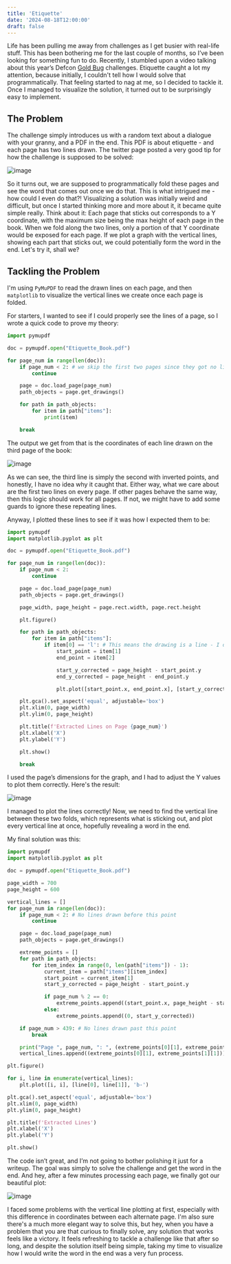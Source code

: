 ```yaml
---
title: 'Etiquette'
date: '2024-08-18T12:00:00'
draft: false
---
```


Life has been pulling me away from challenges as I get busier with real-life stuff. This has been bothering me for the last couple of months, so I’ve been looking for something fun to do. Recently, I stumbled upon a video talking about this year’s Defcon [Gold Bug](https://bbs.goldbug.cryptovillage.org/puzzles.html) challenges. Etiquette caught a lot my attention, because initially, I couldn't tell how I would solve that programmatically. That feeling started to nag at me, so I decided to tackle it. Once I managed to visualize the solution, it turned out to be surprisingly easy to implement.

## The Problem
The challenge simply introduces us with a random text about a dialogue with your granny, and a PDF in the end. This PDF is about etiquette - and each page has two lines drawn. The twitter page posted a very good tip for how the challenge is supposed to be solved:

![image](https://github.com/user-attachments/assets/aaea8e29-3777-4022-b289-be90c417af02)

So it turns out, we are supposed to programmatically fold these pages and see the word that comes out once we do that. This is what intrigued me - how could I even do that?! Visualizing a solution was initially weird and difficult, but once I started thinking more and more about it, it became quite simple really.
Think about it: Each page that sticks out corresponds to a Y coordinate, with the maximum size being the max height of each page in the book. When we fold along the two lines, only a portion of that Y coordinate would be exposed for each page. If we plot a graph with the vertical lines, showing each part that sticks out, we could potentially form the word in the end. Let's try it, shall we?

## Tackling the Problem
I'm using `PyMuPDF` to read the drawn lines on each page, and then `matplotlib` to visualize the vertical lines we create once each page is folded.

For starters, I wanted to see if I could properly see the lines of a page, so I wrote a quick code to prove my theory:
```python
import pymupdf

doc = pymupdf.open("Etiquette_Book.pdf")

for page_num in range(len(doc)):
	if page_num < 2: # we skip the first two pages since they got no lines drawn
		continue

	page = doc.load_page(page_num)
	path_objects = page.get_drawings()

	for path in path_objects:
		for item in path["items"]:
			print(item)

	break
```
The output we get from that is the coordinates of each line drawn on the third page of the book:

![image](https://github.com/user-attachments/assets/6372410d-3e77-4927-9785-d8cb806be7ba)

As we can see, the third line is simply the second with inverted points, and honestly, I have no idea why it caught that. Either way, what we care about are the first two lines on every page. If other pages behave the same way, then this logic should work for all pages. If not, we might have to add some guards to ignore these repeating lines.

Anyway, I plotted these lines to see if it was how I expected them to be:
```py
import pymupdf
import matplotlib.pyplot as plt

doc = pymupdf.open("Etiquette_Book.pdf")

for page_num in range(len(doc)):
	if page_num < 2:
		continue

	page = doc.load_page(page_num)
	path_objects = page.get_drawings()

	page_width, page_height = page.rect.width, page.rect.height

	plt.figure()

	for path in path_objects:
		for item in path["items"]:
			if item[0] == 'l': # This means the drawing is a line - I don't think we will have any trouble without that, but anyway
				start_point = item[1]
				end_point = item[2]

				start_y_corrected = page_height - start_point.y
				end_y_corrected = page_height - end_point.y

				plt.plot([start_point.x, end_point.x], [start_y_corrected, end_y_corrected], 'r-')

	plt.gca().set_aspect('equal', adjustable='box')
	plt.xlim(0, page_width)
	plt.ylim(0, page_height)

	plt.title(f'Extracted Lines on Page {page_num}')
	plt.xlabel('X')
	plt.ylabel('Y')

	plt.show()

	break
```
I used the page’s dimensions for the graph, and I had to adjust the Y values to plot them correctly. Here's the result:

![image](https://github.com/user-attachments/assets/9baaf3ca-0d3f-4e7d-b5a8-9751cef49024)

I managed to plot the lines correctly! Now, we need to find the vertical line between these two folds, which represents what is sticking out, and plot every vertical line at once, hopefully revealing a word in the end.

My final solution was this:
```py
import pymupdf
import matplotlib.pyplot as plt

doc = pymupdf.open("Etiquette_Book.pdf")

page_width = 700
page_height = 600

vertical_lines = []
for page_num in range(len(doc)):
	if page_num < 2: # No lines drawn before this point
		continue

	page = doc.load_page(page_num)
	path_objects = page.get_drawings()

	extreme_points = []
	for path in path_objects:
		for item_index in range(0, len(path["items"]) - 1):
			current_item = path["items"][item_index]
			start_point = current_item[1]
			start_y_corrected = page_height - start_point.y

			if page_num % 2 == 0:
				extreme_points.append((start_point.x, page_height - start_point.y))
			else:
				extreme_points.append((0, start_y_corrected))

	if page_num > 439: # No lines drawn past this point
		break

	print("Page ", page_num, ": ", (extreme_points[0][1], extreme_points[1][1]))
	vertical_lines.append((extreme_points[0][1], extreme_points[1][1]))

plt.figure()

for i, line in enumerate(vertical_lines):
	plt.plot([i, i], [line[0], line[1]], 'b-')

plt.gca().set_aspect('equal', adjustable='box')
plt.xlim(0, page_width)
plt.ylim(0, page_height)

plt.title(f'Extracted Lines')
plt.xlabel('X')
plt.ylabel('Y')

plt.show()
```
The code isn’t great, and I’m not going to bother polishing it just for a writeup. The goal was simply to solve the challenge and get the word in the end. And hey, after a few minutes processing each page, we finally got our beautiful plot:

![image](https://github.com/user-attachments/assets/562caa94-cffb-430b-aa71-68323ec8c990)

I faced some problems with the vertical line plotting at first, especially with this difference in coordinates between each alternate page. I'm also sure there's a much more elegant way to solve this, but hey, when you have a problem that you are that curious to finally solve, any solution that works feels like a victory.
It feels refreshing to tackle a challenge like that after so long, and despite the solution itself being simple, taking my time to visualize how I would write the word in the end was a very fun process.

